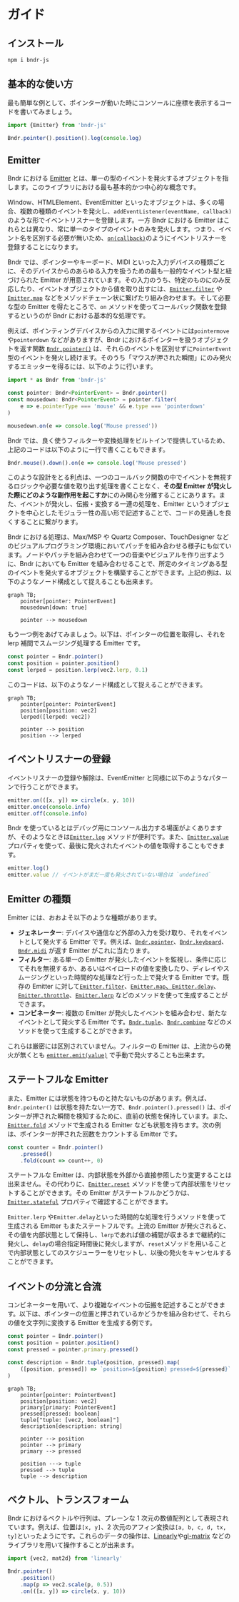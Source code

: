 # ガイド

## インストール

```sh
npm i bndr-js
```

## 基本的な使い方

最も簡単な例として、ポインターが動いた時にコンソールに座標を表示するコードを書いてみましょう。

```ts
import {Emitter} from 'bndr-js'

Bndr.pointer().position().log(console.log)
```

## Emitter

Bndr における [Emitter](../api/classes/Emitter) とは、単一の型のイベントを発火するオブジェクトを指します。このライブラリにおける最も基本的かつ中心的な概念です。

Window、HTMLElement、EventEmitter といったオブジェクトは、多くの場合、複数の種類のイベントを発火し、`addEventListener(eventName, callback)`のような形でイベントリスナーを登録します。一方 Bndr における Emitter はこれらとは異なり、常に単一のタイプのイベントのみを発火します。つまり、イベント名を区別する必要が無いため、[`on(callback)`](../api/classes/Emitter#on)のようにイベントリスナーを登録することになります。

Bndr では、ポインターやキーボード、MIDI といった入力デバイスの種類ごとに、そのデバイスからのあらゆる入力を扱うための最も一般的なイベント型と紐づけられた Emitter が用意されています。その入力のうち、特定のものにのみ反応したり、イベントオブジェクトから値を取り出すには、[`Emitter.filter`](../api/classes/Emitter#filter) や [`Emitter.map`](../api/classes/Emitter#map) などをメゾッドチェーン状に繋げたり組み合わせます。そして必要な型の Emitter を得たところで、`on` メソッドを使ってコールバック関数を登録するというのが Bndr における基本的な処理です。

例えば、ポインティングデバイスからの入力に関するイベントには`pointermove`や`pointerdown` などがありますが、Bndr におけるポインターを扱うオブジェクトを返す関数 [`Bndr.pointer()`](../api#pointer) は、それらのイベントを区別せずに`PointerEvent` 型のイベントを発火し続けます。そのうち「マウスが押された瞬間」にのみ発火するエミッターを得るには、以下のように行います。

```ts
import * as Bndr from 'bndr-js'

const pointer: Bndr<PointerEvent> = Bndr.pointer()
const mousedown: Bndr<PointerEvent> = pointer.filter(
	e => e.pointerType === 'mouse' && e.type === 'pointerdown'
)

mousedown.on(e => console.log('Mouse pressed'))
```

Bndr では、良く使うフィルターや変換処理をビルトインで提供しているため、上記のコードは以下のように一行で書くこともできます。

```ts
Bndr.mouse().down().on(e => console.log('Mouse pressed')
```

このような設計をとる利点は、一つのコールバック関数の中でイベントを無視するロジックや必要な値を取り出す処理を書くことなく、**その型 Emitter が発火した際にどのような副作用を起こすか**にのみ関心を分離することにあります。また、イベントが発火し、伝搬・変換する一連の処理を、Emitter というオブジェクトを中心としたモジュラー性の高い形で記述することで、コードの見通しを良くすることに繋がります。

Bndr における処理は、Max/MSP や Quartz Composer、TouchDesigner などのビジュアルプログラミング環境においてパッチを組み合わせる様子にも似ています。ノードやパッチを組み合わせて一つの音楽やビジュアルを作り出すように、Bndr においても Emitter を組み合わせることで、所定のタイミングある型のイベントを発火するオブジェクトを構築することができます。上記の例は、以下のようなノード構成として捉えることも出来ます。

```mermaid
graph TB;
	pointer[pointer: PointerEvent]
	mousedown[down: true]

	pointer --> mousedown
```

もう一つ例をあげてみましょう。以下は、ポインターの位置を取得し、それを lerp 補間でスムージング処理する Emitter です。

```ts
const pointer = Bndr.pointer()
const position = pointer.position()
const lerped = position.lerp(vec2.lerp, 0.1)
```

このコードは、以下のようなノード構成として捉えることができます。

```mermaid
graph TB;
	pointer[pointer: PointerEvent]
	position[position: vec2]
	lerped([lerped: vec2])

	pointer --> position
	position --> lerped
```

## イベントリスナーの登録

イベントリスナーの登録や解除は、EventEmitter と同様に以下のようなパターンで行うことができます。

```ts
emitter.on(([x, y]) => circle(x, y, 10))
emitter.once(console.info)
emitter.off(console.info)
```

Bndr を使っているとはデバッグ用にコンソール出力する場面がよくありますが、そのようなときは[`Emitter.log`](../api/classes/Emitter#log) メソッドが便利です。また、[`Emitter.value`](../api/classes/Emitter#value) プロパティを使って、最後に発火されたイベントの値を取得することもできます。

```ts
emitter.log()
emitter.value // イベントがまだ一度も発火されていない場合は `undefined`
```

## Emitter の種類

Emitter には、おおよそ以下のような種類があります。

- **ジェネレーター**: デバイスや通信など外部の入力を受け取り、それをイベントとして発火する Emitter です。例えば、[`Bndr.pointer`](../api#pointer)、[`Bndr.keyboard`](../api#keyboard)、[`Bndr.midi`](../api#midi) が返す Emitter がこれに当たります。
- **フィルター**: ある単一の Emitter が発火したイベントを監視し、条件に応じてそれを無視するか、あるいはペイロードの値を変換したり、ディレイやスムージングといった時間的な処理など行った上で発火する Emitter です。既存の Emitter に対して[`Emitter.filter`](../api/classes/Emitter#filter)、[`Emitter.map`、`Emitter.delay`](../api/classes/Emitter#delay)、[`Emitter.throttle`](../api/classes/Emitter#throttle)、[`Emitter.lerp`](../api/classes/Emitter#lerp) などのメソッドを使って生成することができます。
- **コンビネーター**: 複数の Emitter が発火したイベントを組み合わせ、新たなイベントとして発火する Emitter です。[`Bndr.tuple`](../api/classes/Emitter#reset)、[`Bndr.combine`](../api#combine) などのメソッドを使って生成することができます。

これらは厳密には区別されていません。フィルターの Emitter は、上流からの発火が無くとも [`emitter.emit(value)`](../api/classes/Emitter#emit) で手動で発火することも出来ます。

## ステートフルな Emitter

また、Emitter には状態を持つものと持たないものがあります。例えば、`Bndr.pointer()` は状態を持たない一方で、`Bndr.pointer().pressed()` は、ポインターが押された瞬間を検知するために、直前の状態を保持しています。また、 [`Emitter.fold`](../api/classes/Emitter#fold) メゾッドで生成される Emitter なども状態を持ちます。次の例は、ポインターが押された回数をカウントする Emitter です。

```ts
const counter = Bndr.pointer()
	.pressed()
	.fold(count => count++, 0)
```

ステートフルな Emitter は、内部状態を外部から直接参照したり変更することは出来ません。その代わりに、[`Emitter.reset`](../api/classes/Emitter#reset) メソッドを使って内部状態をリセットすることができます。その Emitter がステートフルかどうかは、[`Emitter.stateful`](../api/classes/Emitter#stateful) プロパティで確認することができます。

`Emitter.lerp` や`Emitter.delay`といった時間的な処理を行うメソッドを使って生成される Emitter もまたステートフルです。上流の Emitter が発火されると、その値を内部状態として保持し、`lerp`であれば値の補間が収まるまで継続的に発火し、`delay`の場合指定時間後に発火しますが、`reset`メゾッドを用いることで内部状態としてのスケジューラーをリセットし、以後の発火をキャンセルすることができます。

## イベントの分流と合流

コンビネーターを用いて、より複雑なイベントの伝搬を記述することができます。以下は、ポインターの位置と押されているかどうかを組み合わせて、それらの値を文字列に変換する Emitter を生成する例です。

```ts
const pointer = Bndr.pointer()
const position = pointer.position()
const pressed = pointer.primary.pressed()

const description = Bndr.tuple(position, pressed).map(
	([position, pressed]) => `position=${position} pressed=${pressed}`
)
```

```mermaid
graph TB;
	pointer[pointer: PointerEvent]
	position[position: vec2]
	primary[primary: PointerEvent]
	pressed[pressed: boolean]
	tuple["tuple: [vec2, boolean]"]
	description[description: string]

	pointer --> position
	pointer --> primary
	primary --> pressed

	position ---> tuple
	pressed --> tuple
	tuple --> description
```

## ベクトル、トランスフォーム

Bndr におけるベクトルや行列は、プレーンな 1 次元の数値配列として表現されています。例えば、位置は`[x, y]`、2 次元のアフィン変換は`[a, b, c, d, tx, ty]`といったようにです。これらのデータの操作は、[Linearly](https://baku89.github.io/linearly)や[gl-matrix](https://glmatrix.net/) などのライブラリを用いて操作することが出来ます。

```ts
import {vec2, mat2d} from 'linearly'

Bndr.pointer()
	.position()
	.map(p => vec2.scale(p, 0.5))
	.on(([x, y]) => circle(x, y, 10))
```

